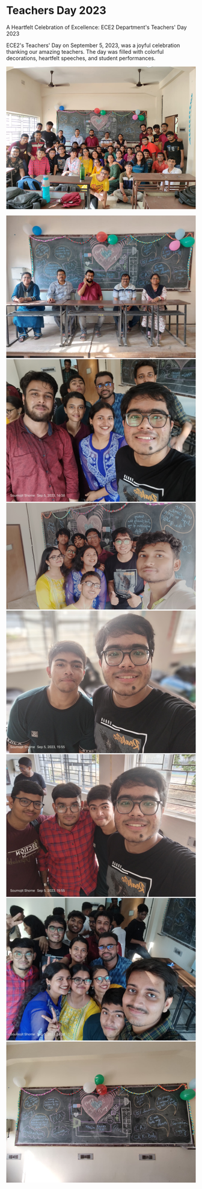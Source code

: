 # Teachers Day 2023

A Heartfelt Celebration of Excellence: ECE2 Department's Teachers' Day 2023

ECE2's Teachers' Day on September 5, 2023, was a joyful celebration thanking our amazing teachers. The day was filled with colorful decorations, heartfelt speeches, and student performances.

[![Teachers Day Pic](./assets/IMG-20230905-WA0034.jpg)]() <br>
<!-- [![Teachers Day Pic](./assets/IMG-20230905-WA0025.jpg)]() <br> -->
[![Teachers Day Pic](./assets/IMG-20230905-WA0013.jpg)]() <br>
[![Teachers Day Pic](./assets/IMG_20230905_163812.jpg)]() <br>
[![Teachers Day Pic](./assets/IMG20230905141106.jpg)]() <br>
[![Teachers Day Pic](./assets/IMG_20230905_155504.jpg)]() <br>
[![Teachers Day Pic](./assets/IMG_20230905_155515.jpg)]() <br>
[![Teachers Day Pic](./assets/IMG_20230905_163855.jpg)]() <br>
[![Teachers Day Pic](./assets/IMG-20230905-WA0023.jpg)]() <br>